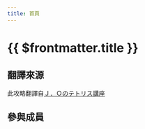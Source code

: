 ```yaml
---
title: 首頁
---
```


# {{ $frontmatter.title }}

## 翻譯來源

此攻略翻譯自[Ｊ．Ｏのテトリス講座](https://web.archive.org/web/20200205180348/http://www13.plala.or.jp/TETRiS_TGM/kouza/index.htm)

## 參與成員

<VPTeamMembers size="small" :members="members" />

<script setup>
import { VPTeamMembers } from 'vitepress/theme'

const members = [
  {
    avatar: 'https://static-cdn.jtvnw.net/jtv_user_pictures/16148bea-d47a-4868-acce-2e5a9c99434a-profile_image-70x70.png',
    name: '彩學',
    title: '翻譯',
    links: [
        {
            icon: {
                svg: '<svg role="img" viewBox="0 0 24 24" xmlns="http://www.w3.org/2000/svg"><title>Twitch</title><path d="M11.571 4.714h1.715v5.143H11.57zm4.715 0H18v5.143h-1.714zM6 0L1.714 4.286v15.428h5.143V24l4.286-4.286h3.428L22.286 12V0zm14.571 11.143l-3.428 3.428h-3.429l-3 3v-3H6.857V1.714h13.714Z"/></svg>',
            },
            link: 'https://www.twitch.tv/tetristhegrandmaster3'
        },
        { icon: 'facebook', link: 'https://www.facebook.com/tetristhegrandmaster3/' },
    ]
  },
  {
    avatar: 'https://static-cdn.jtvnw.net/jtv_user_pictures/0989a030-8519-40d0-9810-4e9f8b4106a6-profile_image-70x70.png',
    name: '里斯',
    title: '技術支援',
    links: [
        {
            icon: {
                svg: '<svg role="img" viewBox="0 0 24 24" xmlns="http://www.w3.org/2000/svg"><title>Twitch</title><path d="M11.571 4.714h1.715v5.143H11.57zm4.715 0H18v5.143h-1.714zM6 0L1.714 4.286v15.428h5.143V24l4.286-4.286h3.428L22.286 12V0zm14.571 11.143l-3.428 3.428h-3.429l-3 3v-3H6.857V1.714h13.714Z"/></svg>',
            },
            link: 'https://www.twitch.tv/chris38c28'
        },
    ]
  },
]
</script>
